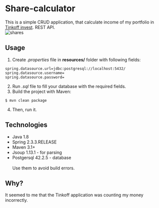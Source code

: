 # Share-calculator <br/>
This is a simple CRUD application, that calculate income of my portfolio in [Tinkoff invest](https://www.tinkoff.ru/invest/).  REST API.<br/> 
![shares](https://user-images.githubusercontent.com/54303323/97119312-62dd6180-1720-11eb-882e-0f8cc257f4b7.png)
## Usage
1. Create *.properties* file in **resources/** folder with following fields:
```
spring.datasource.url=jdbc:postgresql://localhost:5432/
spring.datasource.username=
spring.datasource.password=
```
2. Run *.sql* file to fill your database with the required fields.
3. Build the project with Maven:
```
$ mvn clean package
```
4. Then, run it.
## Technologies 
- Java 1.8
- Spring 2.3.3.RELEASE
- Maven 3.1+
- Jsoup 1.13.1 - for parsing
- Postgersql 42.2.5 - database <br/><br/>
Use them to avoid build errors.
## Why?
It seemed to me that the Tinkoff application was counting my money incorrectly.
